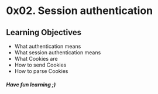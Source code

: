 # 0x02. Session authentication
## Learning Objectives
* What authentication means
* What session authentication means
* What Cookies are
* How to send Cookies
* How to parse Cookies
##### Have fun learning ;)
